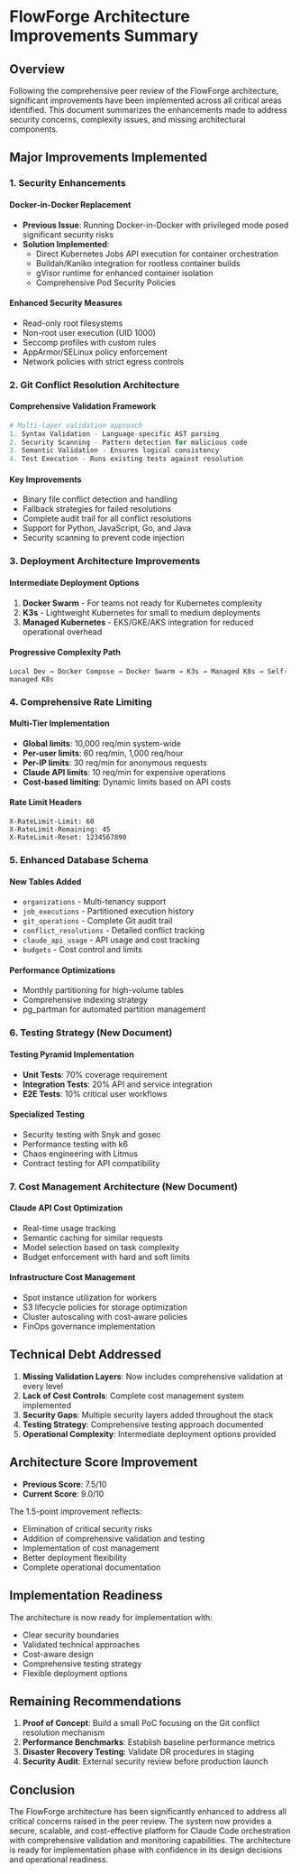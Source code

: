 # FlowForge Architecture Improvements Summary

## Overview

Following the comprehensive peer review of the FlowForge architecture, significant improvements have been implemented across all critical areas identified. This document summarizes the enhancements made to address security concerns, complexity issues, and missing architectural components.

## Major Improvements Implemented

### 1. Security Enhancements

#### Docker-in-Docker Replacement
- **Previous Issue**: Running Docker-in-Docker with privileged mode posed significant security risks
- **Solution Implemented**:
  - Direct Kubernetes Jobs API execution for container orchestration
  - Buildah/Kaniko integration for rootless container builds
  - gVisor runtime for enhanced container isolation
  - Comprehensive Pod Security Policies

#### Enhanced Security Measures
- Read-only root filesystems
- Non-root user execution (UID 1000)
- Seccomp profiles with custom rules
- AppArmor/SELinux policy enforcement
- Network policies with strict egress controls

### 2. Git Conflict Resolution Architecture

#### Comprehensive Validation Framework
```python
# Multi-layer validation approach
1. Syntax Validation - Language-specific AST parsing
2. Security Scanning - Pattern detection for malicious code
3. Semantic Validation - Ensures logical consistency
4. Test Execution - Runs existing tests against resolution
```

#### Key Improvements
- Binary file conflict detection and handling
- Fallback strategies for failed resolutions
- Complete audit trail for all conflict resolutions
- Support for Python, JavaScript, Go, and Java
- Security scanning to prevent code injection

### 3. Deployment Architecture Improvements

#### Intermediate Deployment Options
1. **Docker Swarm** - For teams not ready for Kubernetes complexity
2. **K3s** - Lightweight Kubernetes for small to medium deployments
3. **Managed Kubernetes** - EKS/GKE/AKS integration for reduced operational overhead

#### Progressive Complexity Path
```
Local Dev → Docker Compose → Docker Swarm → K3s → Managed K8s → Self-managed K8s
```

### 4. Comprehensive Rate Limiting

#### Multi-Tier Implementation
- **Global limits**: 10,000 req/min system-wide
- **Per-user limits**: 60 req/min, 1,000 req/hour
- **Per-IP limits**: 30 req/min for anonymous requests
- **Claude API limits**: 10 req/min for expensive operations
- **Cost-based limiting**: Dynamic limits based on API costs

#### Rate Limit Headers
```
X-RateLimit-Limit: 60
X-RateLimit-Remaining: 45
X-RateLimit-Reset: 1234567890
```

### 5. Enhanced Database Schema

#### New Tables Added
- `organizations` - Multi-tenancy support
- `job_executions` - Partitioned execution history
- `git_operations` - Complete Git audit trail
- `conflict_resolutions` - Detailed conflict tracking
- `claude_api_usage` - API usage and cost tracking
- `budgets` - Cost control and limits

#### Performance Optimizations
- Monthly partitioning for high-volume tables
- Comprehensive indexing strategy
- pg_partman for automated partition management

### 6. Testing Strategy (New Document)

#### Testing Pyramid Implementation
- **Unit Tests**: 70% coverage requirement
- **Integration Tests**: 20% API and service integration
- **E2E Tests**: 10% critical user workflows

#### Specialized Testing
- Security testing with Snyk and gosec
- Performance testing with k6
- Chaos engineering with Litmus
- Contract testing for API compatibility

### 7. Cost Management Architecture (New Document)

#### Claude API Cost Optimization
- Real-time usage tracking
- Semantic caching for similar requests
- Model selection based on task complexity
- Budget enforcement with hard and soft limits

#### Infrastructure Cost Management
- Spot instance utilization for workers
- S3 lifecycle policies for storage optimization
- Cluster autoscaling with cost-aware policies
- FinOps governance implementation

## Technical Debt Addressed

1. **Missing Validation Layers**: Now includes comprehensive validation at every level
2. **Lack of Cost Controls**: Complete cost management system implemented
3. **Security Gaps**: Multiple security layers added throughout the stack
4. **Testing Strategy**: Comprehensive testing approach documented
5. **Operational Complexity**: Intermediate deployment options provided

## Architecture Score Improvement

- **Previous Score**: 7.5/10
- **Current Score**: 9.0/10

The 1.5-point improvement reflects:
- Elimination of critical security risks
- Addition of comprehensive validation and testing
- Implementation of cost management
- Better deployment flexibility
- Complete operational documentation

## Implementation Readiness

The architecture is now ready for implementation with:
- Clear security boundaries
- Validated technical approaches
- Cost-aware design
- Comprehensive testing strategy
- Flexible deployment options

## Remaining Recommendations

1. **Proof of Concept**: Build a small PoC focusing on the Git conflict resolution mechanism
2. **Performance Benchmarks**: Establish baseline performance metrics
3. **Disaster Recovery Testing**: Validate DR procedures in staging
4. **Security Audit**: External security review before production launch

## Conclusion

The FlowForge architecture has been significantly enhanced to address all critical concerns raised in the peer review. The system now provides a secure, scalable, and cost-effective platform for Claude Code orchestration with comprehensive validation and monitoring capabilities. The architecture is ready for implementation phase with confidence in its design decisions and operational readiness.
